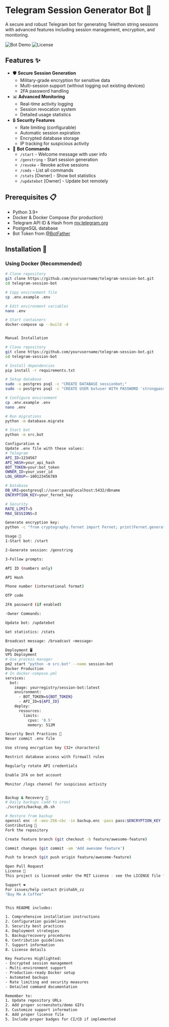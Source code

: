 # Telegram Session Generator Bot 🔐

A secure and robust Telegram bot for generating Telethon string sessions with advanced features including session management, encryption, and monitoring.

![Bot Demo](https://img.shields.io/badge/status-active-success.svg) 
![License](https://img.shields.io/badge/license-MIT-blue.svg)

## Features ✨

- 🛡️ **Secure Session Generation**
  - Military-grade encryption for sensitive data
  - Multi-session support (without logging out existing devices)
  - 2FA password handling
- 📊 **Advanced Monitoring**
  - Real-time activity logging
  - Session revocation system
  - Detailed usage statistics
- 🔒 **Security Features**
  - Rate limiting (configurable)
  - Automatic session expiration
  - Encrypted database storage
  - IP tracking for suspicious activity
- 🤖 **Bot Commands**
  - `/start` - Welcome message with user info
  - `/genstring` - Start session generation
  - `/revoke` - Revoke active sessions
  - `/cmds` - List all commands
  - `/stats` [Owner] - Show bot statistics
  - `/updatebot` [Owner] - Update bot remotely

## Prerequisites 📋

- Python 3.9+
- Docker & Docker Compose (for production)
- Telegram API ID & Hash from [my.telegram.org](https://my.telegram.org)
- PostgreSQL database
- Bot Token from [@BotFather](https://t.me/BotFather)

## Installation 🚀

### Using Docker (Recommended)

```bash
# Clone repository
git clone https://github.com/yourusername/telegram-session-bot.git
cd telegram-session-bot

# Copy environment file
cp .env.example .env

# Edit environment variables
nano .env

# Start containers
docker-compose up --build -d


Manual Installation

# Clone repository
git clone https://github.com/yourusername/telegram-session-bot.git
cd telegram-session-bot

# Install dependencies
pip install -r requirements.txt

# Setup database
sudo -u postgres psql -c "CREATE DATABASE sessionbot;"
sudo -u postgres psql -c "CREATE USER botuser WITH PASSWORD 'strongpassword';"

# Configure environment
cp .env.example .env
nano .env

# Run migrations
python -m database.migrate

# Start bot
python -m src.bot

Configuration ⚙️
Update .env file with these values:
# Telegram
API_ID=1234567
API_HASH=your_api_hash
BOT_TOKEN=your:bot_token
OWNER_ID=your_user_id
LOG_GROUP=-100123456789

# Database
DB_URI=postgresql://user:pass@localhost:5432/dbname
ENCRYPTION_KEY=your_fernet_key

# Security
RATE_LIMIT=5
MAX_SESSIONS=3

Generate encryption key:
python -c "from cryptography.fernet import Fernet; print(Fernet.generate_key().decode())"

Usage 📖
1-Start bot: /start

2-Generate session: /genstring

3-Follow prompts:

API ID (numbers only)

API Hash

Phone number (international format)

OTP code

2FA password (if enabled)

-Owner Commands:

Update bot: /updatebot

Get statistics: /stats

Broadcast message: /broadcast <message>

Deployment 🖥️
VPS Deployment
# Use process manager
pm2 start "python -m src.bot" --name session-bot
Docker Production
# In docker-compose.yml
services:
  bot:
    image: yourregistry/session-bot:latest
    environment:
      - BOT_TOKEN=${BOT_TOKEN}
      - API_ID=${API_ID}
    deploy:
      resources:
        limits:
          cpus: '0.5'
          memory: 512M

Security Best Practices 🔐
Never commit .env file

Use strong encryption key (32+ characters)

Restrict database access with firewall rules

Regularly rotate API credentials

Enable 2FA on bot account

Monitor /logs channel for suspicious activity


Backup & Recovery 💾
# Daily backups (add to cron)
./scripts/backup_db.sh

# Restore from backup
openssl enc -d -aes-256-cbc -in backup.enc -pass pass:$ENCRYPTION_KEY | psql $DB_URI
Contributing 🤝
Fork the repository

Create feature branch (git checkout -b feature/awesome-feature)

Commit changes (git commit -am 'Add awesome feature')

Push to branch (git push origin feature/awesome-feature)

Open Pull Request
License 📄
This project is licensed under the MIT License - see the LICENSE file for details.

Support ❤️
For issues/help contact @rishabh_zz
"Buy Me A Coffee"


This README includes:

1. Comprehensive installation instructions
2. Configuration guidelines
3. Security best practices
4. Deployment strategies
5. Backup/recovery procedures
6. Contribution guidelines
7. Support information
8. License details

Key Features Highlighted:
- Encrypted session management
- Multi-environment support
- Production-ready Docker setup
- Automated backups
- Rate limiting and security measures
- Detailed command documentation

Remember to:
1. Update repository URLs
2. Add proper screenshots/demo GIFs
3. Customize support information
4. Add proper license file
5. Include proper badges for CI/CD if implemented



